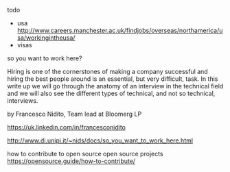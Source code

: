 todo

* usa http://www.careers.manchester.ac.uk/findjobs/overseas/northamerica/usa/workingintheusa/
* visas


so you want to work here?

Hiring is one of the cornerstones of making a company successful and hiring the best people around is an essential, but very difficult, task. In this write up we will go through the anatomy of an interview in the technical field and we will also see the different types of technical, and not so technical, interviews.

by Francesco Nidito, Team lead at Bloomerg LP

https://uk.linkedin.com/in/francesconidito

http://www.di.unipi.it/~nids/docs/so_you_want_to_work_here.html


how to contribute to open source open source projects
https://opensource.guide/how-to-contribute/
